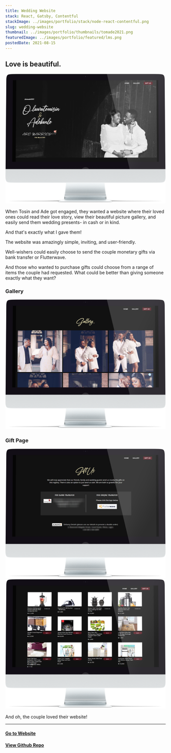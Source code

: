 ```yaml
---
title: Wedding Website
stack: React, Gatsby, Contentful
stackImage: ../images/portfolio/stack/node-react-contentful.png
slug: wedding-website
thumbnail: ../images/portfolio/thumbnails/tomade2021.png
featuredImage: ../images/portfolio/featured/lms.png
postedDate: 2021-08-15
---
```


## Love is beautiful.

![Landing Page ](../images/portfolio/featured/tomade/home-page.png)

When Tosin and Ade got engaged, they wanted a website where their loved ones could read their love story, view their beautiful picture gallery, and easily send them wedding presents- in cash or in kind.

And that's exactly what I gave them!

The website was amazingly simple, inviting, and user-friendly.

Well-wishers could easily choose to send the couple monetary gifts via bank transfer or Flutterwave.

And those who wanted to purchase gifts could choose from a range of items the couple had requested. What could be better than giving someone exactly what they want?

### Gallery

![Gallery Page ](../images/portfolio/featured/tomade/gallery.png)

### Gift Page

![Gift Page ](../images/portfolio/featured/tomade/gift-page-top.png)
![Gift Page ](../images/portfolio/featured/tomade/gift-page-bottom.png)

And oh, the couple loved their website!
<br />

<hr />

#### [Go to Website](https://tomade2021.netlify.com/ "Samson & Tomisin")

#### [View Github Repo](https://github.com/omob/tomade2021/ "Tomade2021")

